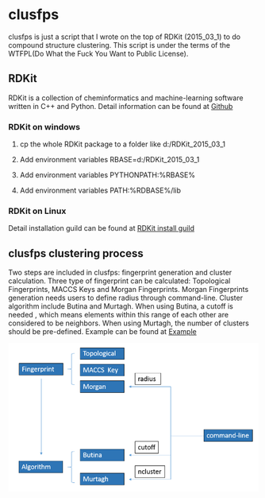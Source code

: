 # clusfps
clusfps is just a script that I wrote on the top of RDKit (2015_03_1) to do compound structure clustering.
This script is under the terms of the  WTFPL(Do What the Fuck You Want to Public License).


RDKit
---------
RDKit is a collection of cheminformatics and machine-learning software written in C++ and Python. Detail information can be found at [Github](https://github.com/rdkit/rdkit)

### RDKit on windows

1. cp the whole RDKit package to a folder like d:/RDKit_2015_03_1

2. Add environment variables RBASE=d:/RDKit_2015_03_1

3. Add environment variables  PYTHONPATH:%RBASE%

4. Add environment variables  PATH:%RDBASE%/lib

### RDKit on Linux

Detail installation guild can be found at [RDKit install guild](https://github.com/rdkit/rdkit/blob/master/Docs/Book/Install.md)

clusfps clustering process
---------
Two steps are included in clusfps: fingerprint generation and cluster calculation. Three type of fingerprint can be calculated:  Topological Fingerprints, MACCS Keys and Morgan Fingerprints. Morgan Fingerprints generation needs users to define radius through command-line. Cluster algorithm include Butina and Murtagh. When using Butina, a cutoff is needed , which means elements within this range of each other are considered to be neighbors. When using Murtagh, the number of clusters should be pre-defined. Example can be found at [Example](https://github.com/kaiwang0112006/clusfps/blob/master/example/example.txt)

<p align="center">
  <img src="https://github.com/kaiwang0112006/clusfps/blob/master/guild.png?raw=true" alt="clusfps Architecture"/>
</p>

